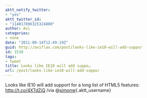 ```yaml
---
aktt_notify_twitter:
- "yes"
aktt_twitter_id:
- "114017896325324800"
author: Avi
categories:
- none
date: "2011-09-14T12:49:19Z"
guid: http://aviflax.com/post/looks-like-ie10-will-add-suppo/
id: 1538
tags:
- tweet
title: Looks like IE10 will add suppo…
url: /post/looks-like-ie10-will-add-suppo/
---
```

Looks like IE10 will add support for a long list of HTML5 features: <a href="http://t.co/4XTdZiQ" rel="nofollow">http://t.co/4XTdZiQ</a> /via @[simonw](http://twitter.com/simonw){.aktt_username}